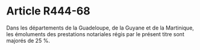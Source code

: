 # Article R444-68

<div align='left'>Dans les départements de la Guadeloupe, de la Guyane et de la Martinique, les émoluments des prestations notariales régis par le présent titre sont majorés de 25 %. <br/><br/></div>